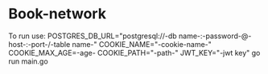 # Book-network
To run use: POSTGRES_DB_URL="postgresql://-db name-:-password-@-host-:-port-/-table name-" COOKIE_NAME="-cookie-name-" COOKIE_MAX_AGE=-age- COOKIE_PATH="-path-" JWT_KEY="-jwt key" go run main.go
